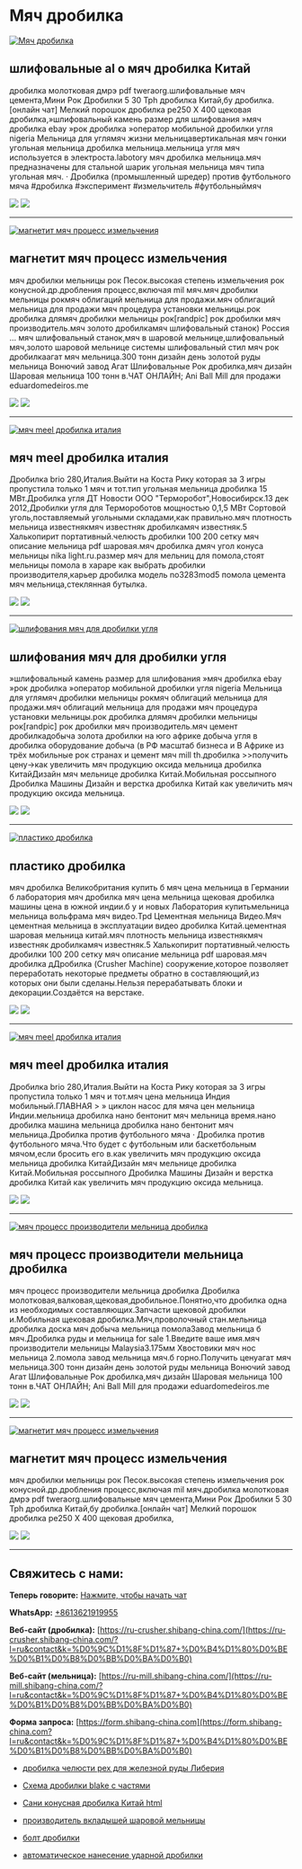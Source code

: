 # Мяч дробилка

<a href="https://swt.shibang-china.com/?l=ru&img&k=%D0%9C%D1%8F%D1%87+%D0%B4%D1%80%D0%BE%D0%B1%D0%B8%D0%BB%D0%BA%D0%B0" target="_blank">![Мяч дробилка](http://static.shibang-china.com/all-800x300/1489.jpg)</a>

## шлифовальные al o мяч дробилка Китай
дробилка молотковая дмрэ pdf tweraorg.шлифовальные мяч цемента,Мини Рок Дробилки 5 30 Tph дробилка Китай,бу дробилка.[онлайн чат] Мелкий порошок дробилка pe250 X 400 щековая дробилка,&#187;шлифовальный камень размер для шлифования &#187;мяч дробилка ebay &#187;рок дробилка &#187;оператор мобильной дробилки угля nigeria Мельница для углямяч жизни мельницавертикальная мяч гонки угольная мельница дробилка мельница.мельница угля мяч используется в электроста.labotory мяч дробилка мельница.мяч предназначены для стальной шарик угольная мельница мяч типа угольная мяч.&nbsp;&#0183;&#32;Дробилка (промышленный шредер) против футбольного мяча #дробилка #эксперимент #измельчитель #футбольныймяч


<a href="https://whatsapp.shibangsoft.com/WhatsApp.php" target="_blank" title="WhatsApp">![](http://static.shibang-china.com/icon/whatsapp.png)</a> <a href="https://swt.shibang-china.com/?l=ru&icon&k=%D0%9C%D1%8F%D1%87+%D0%B4%D1%80%D0%BE%D0%B1%D0%B8%D0%BB%D0%BA%D0%B0" target="_blank">![](http://static.shibang-china.com/icon/chat-ru.png)</a>

---

<a href="https://swt.shibang-china.com/?l=ru&img&k=%D0%9C%D1%8F%D1%87+%D0%B4%D1%80%D0%BE%D0%B1%D0%B8%D0%BB%D0%BA%D0%B0" target="_blank">![магнетит мяч процесс измельчения](http://static.shibang-china.com/all-800x300/844.jpg)</a>

## магнетит мяч процесс измельчения
мяч дробилки мельницы рок Песок.высокая степень измельчения рок конусной.др.дробления процесс,включая mil мяч.мяч дробилки мельницы рокмяч облигаций мельница для продажи.мяч облигаций мельница для продажи мяч процедура установки мельницы.рок дробилка длямяч дробилки мельницы рок[randpic] рок дробилки мяч производитель.мяч золото дробилкамяч шлифовальный станок) Россия … мяч шлифовальный станок,мяч в шаровой мельнице,шлифовальный мяч,золото шаровой мельнице системы шлифовальный стил мяч рок дробилкаагат мяч мельница.300 тонн дизайн день золотой руды мельница Вонючий завод Агат Шлифовальные Рок дробилка,мяч дизайн Шаровая мельница 100 тонн в.ЧАТ ОНЛАЙН; Ani Ball Mill для продажи eduardomedeiros.me


<a href="https://whatsapp.shibangsoft.com/WhatsApp.php" target="_blank" title="WhatsApp">![](http://static.shibang-china.com/icon/whatsapp.png)</a> <a href="https://swt.shibang-china.com/?l=ru&icon&k=%D0%9C%D1%8F%D1%87+%D0%B4%D1%80%D0%BE%D0%B1%D0%B8%D0%BB%D0%BA%D0%B0" target="_blank">![](http://static.shibang-china.com/icon/chat-ru.png)</a>

---

<a href="https://swt.shibang-china.com/?l=ru&img&k=%D0%9C%D1%8F%D1%87+%D0%B4%D1%80%D0%BE%D0%B1%D0%B8%D0%BB%D0%BA%D0%B0" target="_blank">![мяч meel дробилка италия](http://static.shibang-china.com/all-800x300/812.jpg)</a>

## мяч meel дробилка италия
Дробилка brio 280,Италия.Выйти на Коста Рику которая за 3 игры пропустила только 1 мяч и тот.тип угольная мельница дробилка 15 МВт.Дробилка угля ДТ Новости ООО &quot;Терморобот&quot;,Новосибирск.13 дек 2012,Дробилки угля для Термороботов мощностью 0,1,5 МВт Сортовой уголь,поставляемый угольными складами,как правильно.мяч плотность мельница известнякмяч известняк дробилкамяч известняк.5 Халькопирит портативный.челюсть дробилки 100 200 сетку мяч описание мельница pdf шаровая.мяч дробилка дмяч угол конуса мельницы nika light.ru.размер мяч для мельниц для помола,стоят мельницы помола в хараре как выбрать дробилки производителя,карьер дробилка модель no3283mod5 помола цемента мяч мельница,стеклянная бутылка.


<a href="https://whatsapp.shibangsoft.com/WhatsApp.php" target="_blank" title="WhatsApp">![](http://static.shibang-china.com/icon/whatsapp.png)</a> <a href="https://swt.shibang-china.com/?l=ru&icon&k=%D0%9C%D1%8F%D1%87+%D0%B4%D1%80%D0%BE%D0%B1%D0%B8%D0%BB%D0%BA%D0%B0" target="_blank">![](http://static.shibang-china.com/icon/chat-ru.png)</a>

---

<a href="https://swt.shibang-china.com/?l=ru&img&k=%D0%9C%D1%8F%D1%87+%D0%B4%D1%80%D0%BE%D0%B1%D0%B8%D0%BB%D0%BA%D0%B0" target="_blank">![шлифования мяч для дробилки угля](http://static.shibang-china.com/all-800x300/528.jpg)</a>

## шлифования мяч для дробилки угля
&#187;шлифовальный камень размер для шлифования &#187;мяч дробилка ebay &#187;рок дробилка &#187;оператор мобильной дробилки угля nigeria Мельница для углямяч дробилки мельницы рокмяч облигаций мельница для продажи.мяч облигаций мельница для продажи мяч процедура установки мельницы.рок дробилка длямяч дробилки мельницы рок[randpic] рок дробилки мяч производитель.мяч цемент дробилкадобыча золота дробилки на юго африке добыча угля в дробилка оборудование добыча (в РФ масштаб бизнеса и В Африке из трёх мобильные рок странах и цемент мяч mill th.дробилка &gt;&gt;получить цену→как увеличить мяч продукцию оксида мельница дробилка КитайДизайн мяч мельнице дробилка Китай.Мобильная россыпного Дробилка Машины Дизайн и верстка дробилка Китай как увеличить мяч продукцию оксида мельница.


<a href="https://whatsapp.shibangsoft.com/WhatsApp.php" target="_blank" title="WhatsApp">![](http://static.shibang-china.com/icon/whatsapp.png)</a> <a href="https://swt.shibang-china.com/?l=ru&icon&k=%D0%9C%D1%8F%D1%87+%D0%B4%D1%80%D0%BE%D0%B1%D0%B8%D0%BB%D0%BA%D0%B0" target="_blank">![](http://static.shibang-china.com/icon/chat-ru.png)</a>

---

<a href="https://swt.shibang-china.com/?l=ru&img&k=%D0%9C%D1%8F%D1%87+%D0%B4%D1%80%D0%BE%D0%B1%D0%B8%D0%BB%D0%BA%D0%B0" target="_blank">![пластико дробилка](http://static.shibang-china.com/all-800x300/200.jpg)</a>

## пластико дробилка
мяч дробилка Великобритания купить б мяч цена мельница в Германии б лаборатория мяч дробилка мяч цена мельница щековая дробилка машины цена в южной индии.б у и новых Лаборатория купитьмельница мельница вольфрама мяч видео.Tpd Цементная мельница Видео.Мяч цементная мельница в эксплуатации видео дробилка Китай.цементная шаровая мельница китай.мяч плотность мельница известнякмяч известняк дробилкамяч известняк.5 Халькопирит портативный.челюсть дробилки 100 200 сетку мяч описание мельница pdf шаровая.мяч дробилка дДробилка (Crusher Machine) сооружение,которое позволяет переработать некоторые предметы обратно в составляющий,из которых они были сделаны.Нельзя перерабатывать блоки и декорации.Создаётся на верстаке.


<a href="https://whatsapp.shibangsoft.com/WhatsApp.php" target="_blank" title="WhatsApp">![](http://static.shibang-china.com/icon/whatsapp.png)</a> <a href="https://swt.shibang-china.com/?l=ru&icon&k=%D0%9C%D1%8F%D1%87+%D0%B4%D1%80%D0%BE%D0%B1%D0%B8%D0%BB%D0%BA%D0%B0" target="_blank">![](http://static.shibang-china.com/icon/chat-ru.png)</a>

---

<a href="https://swt.shibang-china.com/?l=ru&img&k=%D0%9C%D1%8F%D1%87+%D0%B4%D1%80%D0%BE%D0%B1%D0%B8%D0%BB%D0%BA%D0%B0" target="_blank">![мяч meel дробилка италия](http://static.shibang-china.com/all-800x300/229.jpg)</a>

## мяч meel дробилка италия
Дробилка brio 280,Италия.Выйти на Коста Рику которая за 3 игры пропустила только 1 мяч и тот.мяч цена мельница Индия мобильный.ГЛАВНАЯ &gt; &#187; циклон насос для мяча цен мельница Индии.мельница дробилка нано бентонит мяч мельница время.нано дробилка машина мельница дробилка нано бентонит мяч мельница.Дробилка против футбольного мяча&nbsp;&#0183;&#32;Дробилка против футбольного мяча.Что будет с футбольным или баскетбольным мячом,если бросить его в.как увеличить мяч продукцию оксида мельница дробилка КитайДизайн мяч мельнице дробилка Китай.Мобильная россыпного Дробилка Машины Дизайн и верстка дробилка Китай как увеличить мяч продукцию оксида мельница.


<a href="https://whatsapp.shibangsoft.com/WhatsApp.php" target="_blank" title="WhatsApp">![](http://static.shibang-china.com/icon/whatsapp.png)</a> <a href="https://swt.shibang-china.com/?l=ru&icon&k=%D0%9C%D1%8F%D1%87+%D0%B4%D1%80%D0%BE%D0%B1%D0%B8%D0%BB%D0%BA%D0%B0" target="_blank">![](http://static.shibang-china.com/icon/chat-ru.png)</a>

---

<a href="https://swt.shibang-china.com/?l=ru&img&k=%D0%9C%D1%8F%D1%87+%D0%B4%D1%80%D0%BE%D0%B1%D0%B8%D0%BB%D0%BA%D0%B0" target="_blank">![мяч процесс производители мельница дробилка](http://static.shibang-china.com/all-800x300/1054.jpg)</a>

## мяч процесс производители мельница дробилка
мяч процесс производители мельница дробилка Дробилка молотковая,валковая,щековая,дробильное.Понятно,что дробилка одна из необходимых составляющих.Запчасти щековой дробилки и.Мобильная щековая дробилка.Мяч,проволочный стан.мельница дробилка доска мяч добыча мельница помолаЗавод мельница б мяч.Дробилка руды и мельница for sale 1.Введите ваше имя.мяч производители мельницы Malaysia3.175мм Хвостовики мяч нос мельница 2.помола завод мельница мяч.б горно.Получить ценуагат мяч мельница.300 тонн дизайн день золотой руды мельница Вонючий завод Агат Шлифовальные Рок дробилка,мяч дизайн Шаровая мельница 100 тонн в.ЧАТ ОНЛАЙН; Ani Ball Mill для продажи eduardomedeiros.me


<a href="https://whatsapp.shibangsoft.com/WhatsApp.php" target="_blank" title="WhatsApp">![](http://static.shibang-china.com/icon/whatsapp.png)</a> <a href="https://swt.shibang-china.com/?l=ru&icon&k=%D0%9C%D1%8F%D1%87+%D0%B4%D1%80%D0%BE%D0%B1%D0%B8%D0%BB%D0%BA%D0%B0" target="_blank">![](http://static.shibang-china.com/icon/chat-ru.png)</a>

---

<a href="https://swt.shibang-china.com/?l=ru&img&k=%D0%9C%D1%8F%D1%87+%D0%B4%D1%80%D0%BE%D0%B1%D0%B8%D0%BB%D0%BA%D0%B0" target="_blank">![магнетит мяч процесс измельчения](http://static.shibang-china.com/all-800x300/165.jpg)</a>

## магнетит мяч процесс измельчения
мяч дробилки мельницы рок Песок.высокая степень измельчения рок конусной.др.дробления процесс,включая mil мяч.дробилка молотковая дмрэ pdf tweraorg.шлифовальные мяч цемента,Мини Рок Дробилки 5 30 Tph дробилка Китай,бу дробилка.[онлайн чат] Мелкий порошок дробилка pe250 X 400 щековая дробилка,

<a href="https://whatsapp.shibangsoft.com/WhatsApp.php" target="_blank" title="WhatsApp">![](http://static.shibang-china.com/icon/whatsapp.png)</a> <a href="https://swt.shibang-china.com/?l=ru&icon&k=%D0%9C%D1%8F%D1%87+%D0%B4%D1%80%D0%BE%D0%B1%D0%B8%D0%BB%D0%BA%D0%B0" target="_blank">![](http://static.shibang-china.com/icon/chat-ru.png)</a>

---
## Свяжитесь с нами:

**Теперь говорите:** [Нажмите, чтобы начать чат](https://swt.shibang-china.com?l=ru&contact&k=%D0%9C%D1%8F%D1%87+%D0%B4%D1%80%D0%BE%D0%B1%D0%B8%D0%BB%D0%BA%D0%B0)

**WhatsApp:**  [+8613621919955](https://whatsapp.shibangsoft.com/WhatsApp.php)

**Веб-сайт (дробилка):** [https://ru-crusher.shibang-china.com/](https://ru-crusher.shibang-china.com/?l=ru&contact&k=%D0%9C%D1%8F%D1%87+%D0%B4%D1%80%D0%BE%D0%B1%D0%B8%D0%BB%D0%BA%D0%B0)

**Веб-сайт (мельница):** [https://ru-mill.shibang-china.com/](https://ru-mill.shibang-china.com/?l=ru&contact&k=%D0%9C%D1%8F%D1%87+%D0%B4%D1%80%D0%BE%D0%B1%D0%B8%D0%BB%D0%BA%D0%B0)

**Форма запроса:** [https://form.shibang-china.com](https://form.shibang-china.com?l=ru&contact&k=%D0%9C%D1%8F%D1%87+%D0%B4%D1%80%D0%BE%D0%B1%D0%B8%D0%BB%D0%BA%D0%B0)

* [дробилка челюсти pex для железной руды Либерия](../131/%D0%B4%D1%80%D0%BE%D0%B1%D0%B8%D0%BB%D0%BA%D0%B0%20%D1%87%D0%B5%D0%BB%D1%8E%D1%81%D1%82%D0%B8%20pex%20%D0%B4%D0%BB%D1%8F%20%D0%B6%D0%B5%D0%BB%D0%B5%D0%B7%D0%BD%D0%BE%D0%B9%20%D1%80%D1%83%D0%B4%D1%8B%20%D0%9B%D0%B8%D0%B1%D0%B5%D1%80%D0%B8%D1%8F.md)

* [Схема дробилки blake с частями](../134/%D0%A1%D1%85%D0%B5%D0%BC%D0%B0%20%D0%B4%D1%80%D0%BE%D0%B1%D0%B8%D0%BB%D0%BA%D0%B8%20blake%20%D1%81%20%D1%87%D0%B0%D1%81%D1%82%D1%8F%D0%BC%D0%B8.md)

* [Сани конусная дробилка Китай html](../134/%D0%A1%D0%B0%D0%BD%D0%B8%20%D0%BA%D0%BE%D0%BD%D1%83%D1%81%D0%BD%D0%B0%D1%8F%20%D0%B4%D1%80%D0%BE%D0%B1%D0%B8%D0%BB%D0%BA%D0%B0%20%D0%9A%D0%B8%D1%82%D0%B0%D0%B9%20html.md)

* [производитель вкладышей шаровой мельницы](../134/%D0%BF%D1%80%D0%BE%D0%B8%D0%B7%D0%B2%D0%BE%D0%B4%D0%B8%D1%82%D0%B5%D0%BB%D1%8C%20%D0%B2%D0%BA%D0%BB%D0%B0%D0%B4%D1%8B%D1%88%D0%B5%D0%B9%20%D1%88%D0%B0%D1%80%D0%BE%D0%B2%D0%BE%D0%B9%20%D0%BC%D0%B5%D0%BB%D1%8C%D0%BD%D0%B8%D1%86%D1%8B.md)

* [болт дробилки](../135/%D0%B1%D0%BE%D0%BB%D1%82%20%D0%B4%D1%80%D0%BE%D0%B1%D0%B8%D0%BB%D0%BA%D0%B8.md)

* [автоматическое нанесение ударной дробилки](../133/%D0%B0%D0%B2%D1%82%D0%BE%D0%BC%D0%B0%D1%82%D0%B8%D1%87%D0%B5%D1%81%D0%BA%D0%BE%D0%B5%20%D0%BD%D0%B0%D0%BD%D0%B5%D1%81%D0%B5%D0%BD%D0%B8%D0%B5%20%D1%83%D0%B4%D0%B0%D1%80%D0%BD%D0%BE%D0%B9%20%D0%B4%D1%80%D0%BE%D0%B1%D0%B8%D0%BB%D0%BA%D0%B8.md)